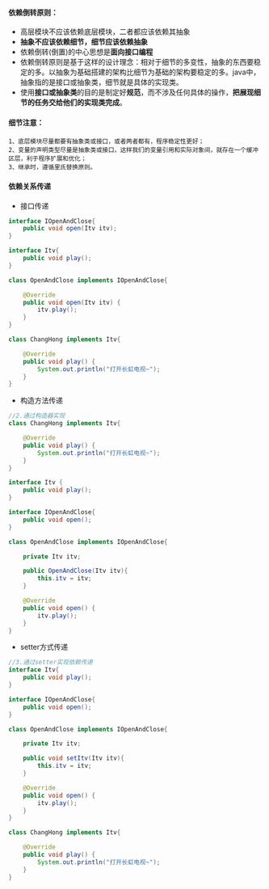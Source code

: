 #### 依赖倒转原则：

- 高层模块不应该依赖底层模块，二者都应该依赖其抽象
- **抽象不应该依赖细节，细节应该依赖抽象**
- 依赖倒转(倒置)的中心思想是**面向接口编程**
- 依赖倒转原则是基于这样的设计理念：相对于细节的多变性，抽象的东西要稳定的多。以抽象为基础搭建的架构比细节为基础的架构要稳定的多。java中，抽象指的是接口或抽象类，细节就是具体的实现类。
- 使用**接口或抽象类**的目的是制定好**规范**，而不涉及任何具体的操作，**把展现细节的任务交给他们的实现类完成**。

#### 细节注意：

```
1、底层模块尽量都要有抽象类或接口，或者两者都有，程序稳定性更好；
2、变量的声明类型尽量是抽象类或接口，这样我们的变量引用和实际对象间，就存在一个缓冲区层，利于程序扩展和优化；
3、继承时，遵循里氏替换原则。
```

#### 依赖关系传递

- 接口传递

```java
interface IOpenAndClose{
    public void open(Itv itv);
}

interface Itv{
    public void play();
}

class OpenAndClose implements IOpenAndClose{

    @Override
    public void open(Itv itv) {
        itv.play();
    }
}

class ChangHong implements Itv{

    @Override
    public void play() {
        System.out.println("打开长虹电视~");
    }
}
```

- 构造方法传递

```java
//2.通过构造器实现
class ChangHong implements Itv{

    @Override
    public void play() {
        System.out.println("打开长虹电视~");
    }
}

interface Itv {
    public void play();
}

interface IOpenAndClose{
    public void open();
}

class OpenAndClose implements IOpenAndClose{

    private Itv itv;

    public OpenAndClose(Itv itv){
        this.itv = itv;
    }

    @Override
    public void open() {
        itv.play();
    }
}
```

- setter方式传递

```java
//3.通过setter实现依赖传递
interface Itv{
    public void play();
}

interface IOpenAndClose{
    public void open();
}

class OpenAndClose implements IOpenAndClose{

    private Itv itv;

    public void setItv(Itv itv){
        this.itv = itv;
    }

    @Override
    public void open() {
        itv.play();
    }
}

class ChangHong implements Itv{

    @Override
    public void play() {
        System.out.println("打开长虹电视~");
    }
}
```

